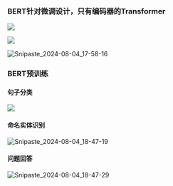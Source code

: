 ### BERT针对微调设计，只有编码器的Transformer

![](D:\学习笔记\深度学习\L\Snipaste_2024-08-04_17-42-20.jpg)

![](D:\学习笔记\深度学习\L\Snipaste_2024-08-04_17-47-12.jpg)

![Snipaste_2024-08-04_17-58-16](D:\学习笔记\深度学习\L\Snipaste_2024-08-04_17-58-16.jpg)

### BERT预训练

#### 句子分类

![](D:\学习笔记\深度学习\L\Snipaste_2024-08-04_18-47-04.jpg)

#### 命名实体识别

![Snipaste_2024-08-04_18-47-19](D:\学习笔记\深度学习\L\Snipaste_2024-08-04_18-47-19.jpg)

#### 问题回答

![Snipaste_2024-08-04_18-47-29](D:\学习笔记\深度学习\L\Snipaste_2024-08-04_18-47-29.jpg)



